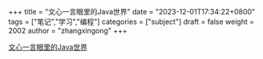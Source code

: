 +++
title = "文心一言眼里的Java世界"
date = "2023-12-01T17:34:22+0800"
tags = ["笔记","学习","编程"]
categories = ["subject"]
draft = false
weight = 2002
author = "zhangxingong"
+++


[文心一言眼里的Java世界](https://blog.csdn.net/guorui_java/article/details/129964307?spm=1001.2100.3001.7377&utm_medium=distribute.pc_feed_blog_category.none-task-blog-classify_tag-19-129964307-null-null.nonecase&depth_1-utm_source=distribute.pc_feed_blog_category.none-task-blog-classify_tag-19-129964307-null-null.nonecase "文心一言眼里的Java世界")    
